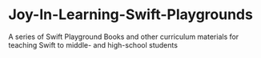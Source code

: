 # Joy-In-Learning-Swift-Playgrounds
A series of Swift Playground Books and other curriculum materials for teaching Swift to middle- and high-school students
